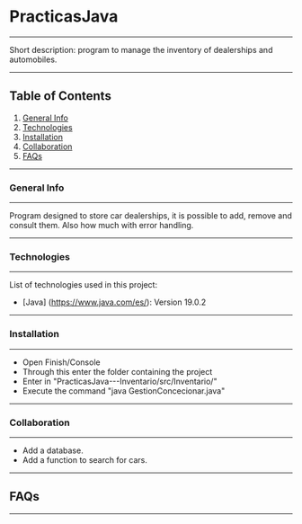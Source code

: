 # PracticasJava
***
Short description: program to manage the inventory of dealerships and automobiles.
***

## Table of Contents
1. [General Info](#general-info)
2. [Technologies](#technologies)
3. [Installation](#installation)
4. [Collaboration](#collaboration)
5. [FAQs](#faqs)
***

<a name="general-info"></a>
### General Info
***
Program designed to store car dealerships, it is possible to add, remove and consult them.
Also how much with error handling.
***

### Technologies
***
List of technologies used in this project:
* [Java] (https://www.java.com/es/): Version 19.0.2
***

### Installation
***
* Open Finish/Console
* Through this enter the folder containing the project
* Enter in "PracticasJava---Inventario/src/Inventario/"
* Execute the command "java GestionConcecionar.java"
***

### Collaboration
***
* Add a database.
* Add a function to search for cars.
***

## FAQs
***
